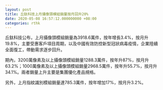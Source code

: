 ```yaml
---
layout: post
title: 丘鈦科技上月攝像頭模組銷量按月回升20%
date: 2020-05-08 16:57:12.000000000 +08:00
categories: rthk
---
```


丘鈦科技公布，上月攝像頭模組銷量為3918.6萬件，按年增長3.4%，按月升19.8%，主要受惠客戶項目周期，以及中國有效防控新型冠狀病毒疫情，企業陸續全面復工，帶動需求逐步回升。

期內，3200萬像素及以上攝像頭模組銷量1288.3萬件，按年升87%，按月升63.2%；1000萬像素及以上攝像頭模組銷量2968.5萬件，按年升55.7%，按月升34.1%。兩者銷量上升主要是集團優化產品規格。

另外，上月指紋識別模組銷量達785.3萬件，按年增加17%，按月升3.2%。
